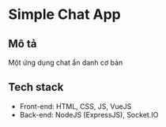 # Simple Chat App

## Mô tả
Một ứng dụng chat ẩn danh cơ bản

## Tech stack
- Front-end: HTML, CSS, JS, VueJS
- Back-end: NodeJS (ExpressJS), Socket.IO



